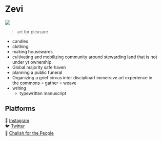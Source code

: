 # Zevi 
![](https://cdn.discordapp.com/attachments/915779732455432212/928433028429123594/unknown.png)

> art for pleasure
+ candles
+ clothing
+ making housewares
+ cultivating and mobilizing community around stewarding land that is not under yt ownership.
+ Global majority safe haven
+ planning a public funeral
+ Organizing a grief circus
inter disciplinart immersive art experience in the commons = gather = weave
+ writing 
  + typewritten manuscript

## Platforms 
📸 [Instagram](https://www.instagram.com/__zevisway__/) <br>
🐦 [Twitter](https://twitter.com/Zevi26128610)<br>
🥖 [Challah for the People](https://www.facebook.com/challahforthepeople)
